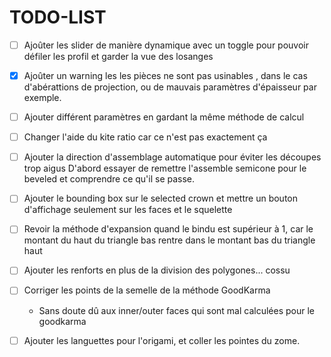# TODO-LIST

* [ ] Ajoûter les slider de manière dynamique avec un toggle pour pouvoir défiler les profil et garder la vue des
  losanges

* [x] Ajoûter un warning les les pièces ne sont pas usinables , dans le cas d'abérattions de projection,
  ou de mauvais paramètres d'épaisseur par exemple.

* [ ] Ajouter différent paramètres en gardant la même méthode de calcul

* [ ] Changer l'aide du kite ratio
  car ce n'est pas exactement ça

* [ ] Ajouter la direction d'assemblage automatique pour éviter les découpes trop aigus
  D'abord essayer de remettre l'assemble semicone pour le beveled
  et comprendre ce qu'il se passe.

* [ ] Ajouter le bounding box sur le selected crown et mettre un bouton d'affichage
  seulement sur les faces et le squelette

* [ ] Revoir la méthode d'expansion quand le bindu est supérieur à 1,
  car le montant du haut du triangle bas rentre dans le montant bas du triangle haut

* [ ] Ajouter les renforts en plus de la division des polygones... cossu

* [ ] Corriger les points de la semelle de la méthode GoodKarma
    * Sans doute dû aux inner/outer faces qui sont mal calculées pour le goodkarma

* [ ] Ajouter les languettes pour l'origami, et coller les pointes du zome.


